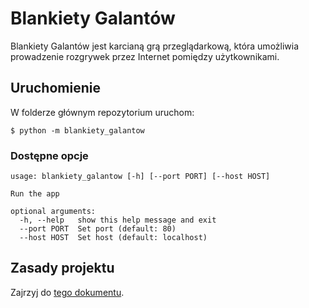 # Blankiety Galantów

Blankiety Galantów jest karcianą grą przeglądarkową, która umożliwia prowadzenie rozgrywek przez Internet pomiędzy użytkownikami.

## Uruchomienie
W folderze głównym repozytorium uruchom:
```
$ python -m blankiety_galantow
```
### Dostępne opcje
```
usage: blankiety_galantow [-h] [--port PORT] [--host HOST]

Run the app

optional arguments:
  -h, --help   show this help message and exit
  --port PORT  Set port (default: 80)
  --host HOST  Set host (default: localhost)
```

## Zasady projektu
Zajrzyj do [tego dokumentu](CONTRIBUTING.md).
